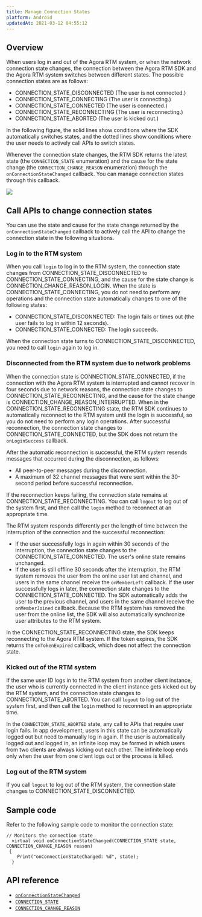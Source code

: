 ```yaml
---
title: Manage Connection States
platform: Android
updatedAt: 2021-03-12 04:55:12
---
```

## Overview

When users log in and out of the Agora RTM system, or when the network connection state changes, the connection between the Agora RTM SDK and the Agora RTM system switches between different states. The possible connection states are as follows:

- CONNECTION_STATE_DISCONNECTED (The user is not connected.)
- CONNECTION_STATE_CONNECTING (The user is connecting.)
- CONNECTION_STATE_CONNECTED (The user is connected.)
- CONNECTION_STATE_RECONNECTING (The user is reconnecting.)
- CONNECTION_STATE_ABORTED (The user is kicked out.)

In the following figure, the solid lines show conditions where the SDK automatically switches states, and the dotted lines show conditions where the user needs to actively call APIs to switch states.


<div class="alert note">Whenever the connection state changes, the RTM SDK returns the latest state (the <code>CONNECTION_STATE</code> enumeration) and the cause for the state change (the <code>CONNECTION_CHANGE_REASON</code> enumeration) through the <code>onConnectionStateChanged</code> callback. You can manage connection states through this callback.</div>

![](https://web-cdn.agora.io/docs-files/1611310606967)

## Call APIs to change connection states

You can use the state and cause for the state change returned by the `onConnectionStateChanged` callback to actively call the API to change the connection state in the following situations.

### Log in to the RTM system

When you call `login` to log in to the RTM system, the connection state changes from CONNECTION_STATE_DISCONNECTED to CONNECTION_STATE_CONNECTING, and the cause for the state change is CONNECTION_CHANGE_REASON_LOGIN. When the state is CONNECTION_STATE_CONNECTING, you do not need to perform any operations and the connection state automatically changes to one of the following states:

- CONNECTION_STATE_DISCONNECTED: The login fails or times out (the user fails to log in within 12 seconds).
- CONNECTION_STATE_CONNECTED: The login succeeds. 

When the connection state turns to CONNECTION_STATE_DISCONNECTED, you need to call `login` again to log in.

### Disconnected from the RTM system due to network problems

When the connection state is CONNECTION_STATE_CONNECTED, if the connection with the Agora RTM system is interrupted and cannot recover in four seconds due to network reasons, the connection state changes to CONNECTION_STATE_RECONNECTING, and the cause for the state change is CONNECTION_CHANGE_REASON_INTERRUPTED. When in the CONNECTION_STATE_RECONNECTING state, the RTM SDK continues to automatically reconnect to the RTM system until the login is successful, so you do not need to perform any login operations. After successful reconnection, the connection state changes to CONNECTION_STATE_CONNECTED, but the SDK does not return the `onLoginSuccess` callback.


After the automatic reconnection is successful, the RTM system resends messages that occurred during the disconnection, as follows:

- All peer-to-peer messages during the disconnection.
- A maximum of 32 channel messages that were sent within the 30-second period before successful reconnection. 


If the reconnection keeps failing, the connection state remains at CONNECTION_STATE_RECONNECTING. You can call `logout` to log out of the system first, and then call the `login` method to reconnect at an appropriate time.


The RTM system responds differently per the length of time between the interruption of the connection and the successful reconnection:

- If the user successfully logs in again within 30 seconds of the interruption, the connection state changes to the CONNECTION_STATE_CONNECTED. The user's online state remains unchanged.
- If the user is still offline 30 seconds after the interruption, the RTM system removes the user from the online user list and channel, and users in the same channel receive the `onMemberLeft` callback. If the user successfully logs in later, the connection state changes to the CONNECTION_STATE_CONNECTED. The SDK automatically adds the user to the previous channel, and users in the same channel receive the `onMemberJoined` callback. Because the RTM system has removed the user from the online list, the SDK will also automatically synchronize user attributes to the RTM system.


In the CONNECTION_STATE_RECONNECTING state, the SDK keeps reconnecting to the Agora RTM system. If the token expires, the SDK returns the `onTokenExpired` callback, which does not affect the connection state.


### Kicked out of the RTM system

If the same user ID logs in to the RTM system from another client instance, the user who is currently connected in the client instance gets kicked out by the RTM system, and the connection state changes to CONNECTION_STATE_ABORTED. You can call `logout` to log out of the system first, and then call the `login` method to reconnect in an appropriate time. 

<div class="alert note">In the <code>CONNECTION_STATE_ABORTED</code> state, any call to APIs that require user login fails. In app development, users in this state can be automatically logged out but need to manually log in again. If the user is automatically logged out and logged in, an infinite loop may be formed in which users from two clients are always kicking out each other. The infinite loop ends only when the user from one client logs out or the process is killed.</div>

### Log out of the RTM system

If you call `logout` to log out of the RTM system, the connection state changes to CONNECTION_STATE_DISCONNECTED.

## Sample code

Refer to the following sample code to monitor the connection state:

```
// Monitors the connection state
  virtual void onConnectionStateChanged(CONNECTION_STATE state, CONNECTION_CHANGE_REASON reason)
 {
    Print("onConnectionStateChanged: %d", state);
  }
```


## API reference

- [`onConnectionStateChanged`](/en/Real-time-Messaging/API%20Reference/RTM_cpp/classagora_1_1rtm_1_1_i_rtm_service_event_handler.html#aa2e25e87c6f06cfd71b3538786d23743) 
- [`CONNECTION_STATE`](/en/Real-time-Messaging/API%20Reference/RTM_cpp/namespaceagora_1_1rtm.html#aa6af3dc5c5eeb4df7a3ff1eea25b1cee) 
- [`CONNECTION_CHANGE_REASON`](/en/Real-time-Messaging/API%20Reference/RTM_cpp/namespaceagora_1_1rtm.html#a81380191ea654d791fb7e6db14faca90) 